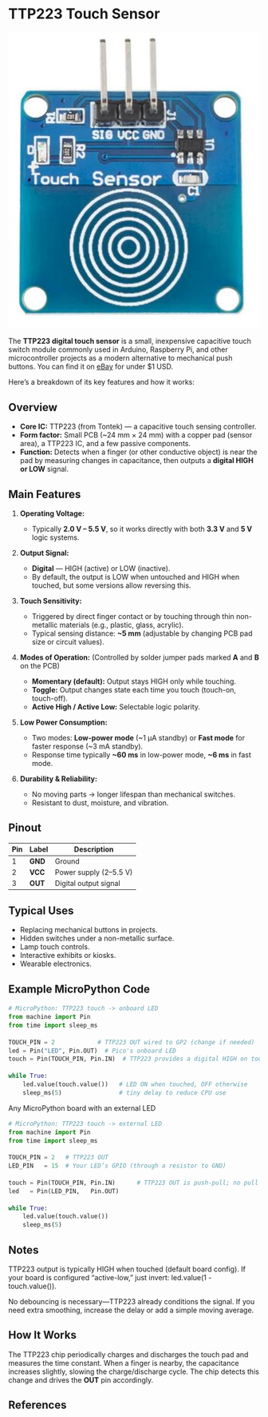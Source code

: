# TTP223 Touch Sensor

![](14-touch-ttp223.png)

The **TTP223 digital touch sensor** is a small, inexpensive capacitive touch switch module commonly used in Arduino, Raspberry Pi, and other microcontroller projects as a modern alternative to mechanical push buttons.  You can find it on [eBay](https://www.ebay.com/sch/i.html?_nkw=TTP223+touch+sensor) for under $1 USD.

Here’s a breakdown of its key features and how it works:

## Overview

* **Core IC:** TTP223 (from Tontek) — a capacitive touch sensing controller.
* **Form factor:** Small PCB (\~24 mm × 24 mm) with a copper pad (sensor area), a TTP223 IC, and a few passive components.
* **Function:** Detects when a finger (or other conductive object) is near the pad by measuring changes in capacitance, then outputs a **digital HIGH or LOW** signal.


## Main Features

1. **Operating Voltage:**

   * Typically **2.0 V – 5.5 V**, so it works directly with both **3.3 V** and **5 V** logic systems.

2. **Output Signal:**

   * **Digital** — HIGH (active) or LOW (inactive).
   * By default, the output is LOW when untouched and HIGH when touched, but some versions allow reversing this.

3. **Touch Sensitivity:**

   * Triggered by direct finger contact or by touching through thin non-metallic materials (e.g., plastic, glass, acrylic).
   * Typical sensing distance: **\~5 mm** (adjustable by changing PCB pad size or circuit values).

4. **Modes of Operation:**
   (Controlled by solder jumper pads marked **A** and **B** on the PCB)

   * **Momentary (default):** Output stays HIGH only while touching.
   * **Toggle:** Output changes state each time you touch (touch-on, touch-off).
   * **Active High / Active Low:** Selectable logic polarity.

5. **Low Power Consumption:**

   * Two modes: **Low-power mode** (\~1 µA standby) or **Fast mode** for faster response (\~3 mA standby).
   * Response time typically **\~60 ms** in low-power mode, **\~6 ms** in fast mode.

6. **Durability & Reliability:**

   * No moving parts → longer lifespan than mechanical switches.
   * Resistant to dust, moisture, and vibration.


## Pinout

| Pin | Label   | Description            |
| --- | ------- | ---------------------- |
| 1   | **GND** | Ground                 |
| 2   | **VCC** | Power supply (2–5.5 V) |
| 3   | **OUT** | Digital output signal  |

## **Typical Uses**

* Replacing mechanical buttons in projects.
* Hidden switches under a non-metallic surface.
* Lamp touch controls.
* Interactive exhibits or kiosks.
* Wearable electronics.

## Example MicroPython Code

```python
# MicroPython: TTP223 touch -> onboard LED
from machine import Pin
from time import sleep_ms

TOUCH_PIN = 2            # TTP223 OUT wired to GP2 (change if needed)
led = Pin("LED", Pin.OUT)  # Pico's onboard LED
touch = Pin(TOUCH_PIN, Pin.IN)  # TTP223 provides a digital HIGH on touch

while True:
    led.value(touch.value())   # LED ON when touched, OFF otherwise
    sleep_ms(5)                # tiny delay to reduce CPU use

```

Any MicroPython board with an external LED

```python
# MicroPython: TTP223 touch -> external LED
from machine import Pin
from time import sleep_ms

TOUCH_PIN = 2   # TTP223 OUT
LED_PIN   = 15  # Your LED’s GPIO (through a resistor to GND)

touch = Pin(TOUCH_PIN, Pin.IN)      # TTP223 OUT is push-pull; no pull needed
led   = Pin(LED_PIN,   Pin.OUT)

while True:
    led.value(touch.value())
    sleep_ms(5)
```

## Notes

TTP223 output is typically HIGH when touched (default board config). If your board is configured “active-low,” just invert: led.value(1 - touch.value()).

No debouncing is necessary—TTP223 already conditions the signal. If you need extra smoothing, increase the delay or add a simple moving average.

## How It Works

The TTP223 chip periodically charges and discharges the touch pad and measures the time constant. When a finger is nearby, the capacitance increases slightly, slowing the charge/discharge cycle. The chip detects this change and drives the **OUT** pin accordingly.

## References


